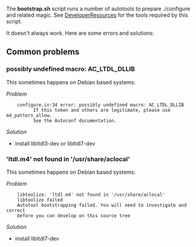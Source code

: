 ---
---
The **bootstrap.sh** script runs a number of autotools to prepare
./configure and related magic. See [DeveloperResources](/DeveloperResources)
for the tools required by this script.

It doesn't always work. Here are some errors and solutions:

## Common problems

### possibly undefined macro: AC_LTDL_DLLIB

This sometimes happens on Debian based systems:

*Problem*

``` 
    configure.in:34 error: possibly undefined macro: AC_LTDL_DLLIB
          If this token and others are legitimate, please use m4_pattern_allow.
          See the Autoconf documentation.
```

*Solution*

- install libltdl3-dev or libltdl7-dev

### 'ltdl.m4' not found in '/usr/share/aclocal'

This sometimes happens on Debian based systems:

*Problem*

``` 
    libtoolize: 'ltdl.m4' not found in '/usr/share/aclocal'
    libtoolize failed
    Autotool bootstrapping failed. You will need to investigate and correct
    before you can develop on this source tree
```

*Solution*

  - install libltdl7-dev
